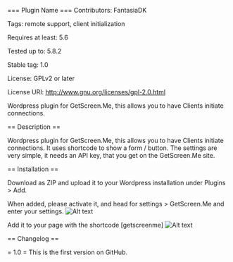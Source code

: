 === Plugin Name ===
Contributors: FantasiaDK

Tags: remote support, client initialization

Requires at least: 5.6

Tested up to: 5.8.2

Stable tag: 1.0

License: GPLv2 or later

License URI: http://www.gnu.org/licenses/gpl-2.0.html

Wordpress plugin for GetScreen.Me, this allows you to have Clients initiate connections.

== Description ==

Wordpress plugin for GetScreen.Me, this allows you to have Clients initiate connections.
It uses shortcode to show a form / button.
The settings are very simple, it needs an API key, that you get on the GetScreen.Me site.

== Installation ==

Download as ZIP and upload it to your Wordpress installation under Plugins > Add.

When added, please activate it, and head for settings > GetScreen.Me and enter your settings.
![Alt text](settings.png)

Add it to your page with the shortcode [getscreenme]
![Alt text](frontpage.png)

== Changelog ==

= 1.0 =
This is the first version on GitHub.
